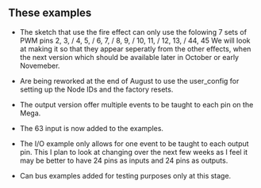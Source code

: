 ## These examples 

- The sketch that use the fire effect can only use the folowing 7 sets of PWM pins 2, 3, / 4, 5, / 6, 7, / 8, 9, / 10, 11, / 12, 13, / 44, 45 We will look at making it so that they appear seperatly from the other effects, when the next version which should be available later in October or early Novemeber.


- Are being reworked at the end of August to use the user_config for setting up the Node IDs and the factory resets.
- The output version offer multiple events to be taught to each pin on the Mega.
- The 63 input is now added to the examples.
- The I/O example only allows for one event to be taught to each output pin. This I plan to look at changing over the next few weeks as I feel it may be better to have 24 pins as inputs and 24 pins as outputs.
- Can bus examples added for testing purposes only at this stage.

